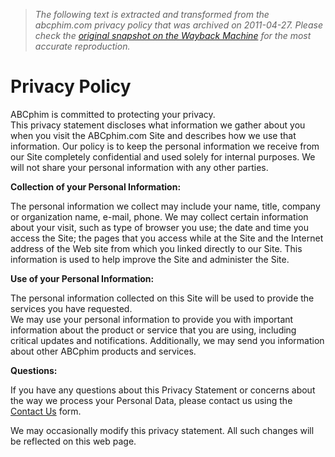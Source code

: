> *The following text is extracted and transformed from the abcphim.com privacy policy that was archived on 2011-04-27. Please check the [original snapshot on the Wayback Machine](https://web.archive.org/web/20110427215438id_/http%3A//abcphim.com/index.php%3Ftarget%3Dpages%26page_id%3Dprivacy_policy) for the most accurate reproduction.*

# Privacy Policy

ABCphim is committed to protecting your privacy.  
This privacy statement discloses what information we gather about you when you visit the ABCphim.com Site and describes how we use that information. Our policy is to keep the personal information we receive from our Site completely confidential and used solely for internal purposes. We will not share your personal information with any other parties.

 **Collection of your Personal Information:**

The personal information we collect may include your name, title, company or organization name, e-mail, phone. We may collect certain information about your visit, such as type of browser you use; the date and time you access the Site; the pages that you access while at the Site and the Internet address of the Web site from which you linked directly to our Site. This information is used to help improve the Site and administer the Site. 

**Use of your Personal Information:**

The personal information collected on this Site will be used to provide the services you have requested.  
We may use your personal information to provide you with important information about the product or service that you are using, including critical updates and notifications. Additionally, we may send you information about other ABCphim products and services.

 **Questions:**

If you have any questions about this Privacy Statement or concerns about the way we process your Personal Data, please contact us using the [Contact Us](https://web.archive.org/web/20110427215438id_/http%3A//abcphim.com/index.php?target=forms&name=contact_us) form. 

We may occasionally modify this privacy statement. All such changes will be reflected on this web page. 
